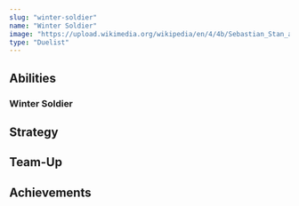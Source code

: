 ```yaml
---
slug: "winter-soldier"
name: "Winter Soldier"
image: "https://upload.wikimedia.org/wikipedia/en/4/4b/Sebastian_Stan_as_Bucky_Barnes.jpg"
type: "Duelist"
---
```


[//]: # (TODO: Add description for Winter Soldier)
[//]: # (![image]&#40;{{.image}}&#41;)

## Abilities

### Winter Soldier

[//]: # (TODO: Add abilities for Winter Soldier)

## Strategy

[//]: # (TODO: Add strategy for Winter Soldier)

## Team-Up

[//]: # (TODO: Add team-up for Winter Soldier)

## Achievements

[//]: # (TODO: Add achievements for Winter Soldier)
